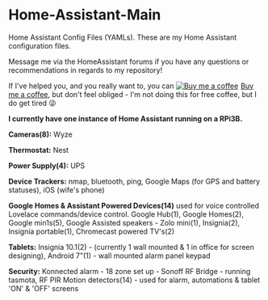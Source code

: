# Home-Assistant-Main
Home Assistant Config Files (YAMLs). These are my Home Assistant configuration files.

Message me via the HomeAssistant forums if you have any questions or recommendations in regards to my repository! 

If I've helped you, and you really want to, you can <link href="https://fonts.googleapis.com/css?family=Cookie" rel="stylesheet"><a class="bmc-button" target="_blank" href="https://www.buymeacoffee.com/9lTxIVgZ3"><img src="https://www.buymeacoffee.com/assets/img/BMC-btn-logo.svg" alt="Buy me a coffee"><span style="margin-left:5px">Buy me a coffee</span></a>, but don't feel obliged - I'm not doing this for free coffee, but I do get tired :stuck_out_tongue_winking_eye: 

**I currently have one instance of Home Assistant running on a RPi3B.**

**Cameras(8):**
Wyze

**Thermostat:**
Nest

**Power Supply(4):**
UPS

**Device Trackers:**
nmap,
bluetooth,
ping,
Google Maps (for GPS and battery statuses),
iOS (wife's phone)

**Google Homes & Assistant Powered Devices(14)**
used for voice controlled Lovelace commands/device control. Google Hub(1), Google Homes(2), Google min1s(5), Google Assisted speakers - Zolo mini(1), Insignia(2), Insignia portable(1), Chromecast powered TV's(2)

**Tablets:**
Insignia 10.1(2) - (currently 1 wall mounted & 1 in office for screen designing),
Android 7"(1) - wall mounted alarm panel keypad

**Security:**
Konnected alarm - 18 zone set up - 
Sonoff RF Bridge - running tasmota,
RF PIR Motion detectors(14) - used for alarm, automations & tablet 'ON' & 'OFF' screens
